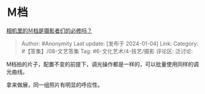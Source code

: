 # Ｍ档
[相机里的Ｍ档是摄影者们的必修吗？](https://www.zhihu.com/question/445713650/answer/3349444353)

> Author: #Anonymity
> Last update: [发布于 2024-01-04]
> Link:
> Category: #【答集】/08-文艺答集
> Tag: #6-文化艺术/4-技艺/摄影
> 评论区:
> 泛讨论:

M档拍的片子，配置不变的前提下，调光操作都是一样的，可以批量使用同样的调光曲线。

拿来做展，同一组照片有明显的呼应性。
